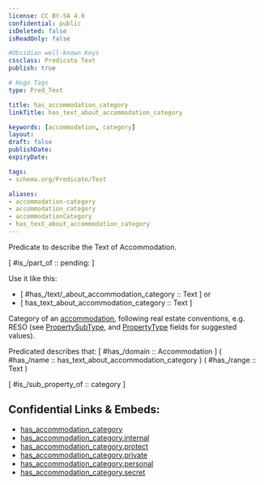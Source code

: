 ```yaml
---
license: CC BY-SA 4.0
confidential: public
isDeleted: false
isReadOnly: false

#Obsidian well-known Keys
cssclass: Predicate Text
publish: true

# Hugo Tags
type: Pred_Text

title: has_accommodation_category
linkTitle: has_text_about_accommodation_category

keywords: [accommodation, category]
layout: 
draft: false
publishDate:
expiryDate: 

tags:
- schema.org/Predicate/Text

aliases:
- accommodation-category
- accommodation_category
- accommodationCategory
- has_text_about_accommodation_category
---
```


Predicate to describe the Text of Accommodation.

[ #is_/part_of :: pending: ]

Use it like this: 
- [ #has_/text/_about_accommodation_category :: Text ] or 
- [ has_text_about_accommodation_category :: Text ] 

Category of an [accommodation](schema.org/Type/is_a_/place/accommodation.md), following real estate conventions, e.g. RESO (see [PropertySubType](https://ddwiki.reso.org/display/DDW17/PropertySubType+Field), and [PropertyType](https://ddwiki.reso.org/display/DDW17/PropertyType+Field) fields  for suggested values).

Predicated describes that: 
[ #has_/domain  :: Accommodation ]
( #has_/name :: has_text_about_accommodation_category )
( #has_/range :: Text )

[ #is_/sub_property_of  :: category ]



## Confidential Links & Embeds: 
- [has_accommodation_category](../../../../_public/schema.org/Predicate/Texts/has_accommodation_category.md) 
- [has_accommodation_category.internal](../../../../_internal/schema.org/Predicate/Texts/has_accommodation_category.internal.md) 
- [has_accommodation_category.protect](../../../../_protect/schema.org/Predicate/Texts/has_accommodation_category.protect.md) 
- [has_accommodation_category.private](../../../../_private/schema.org/Predicate/Texts/has_accommodation_category.private.md) 
- [has_accommodation_category.personal](../../../../_personal/schema.org/Predicate/Texts/has_accommodation_category.personal.md) 
- [has_accommodation_category.secret](../../../../_secret/schema.org/Predicate/Texts/has_accommodation_category.secret.md) 
